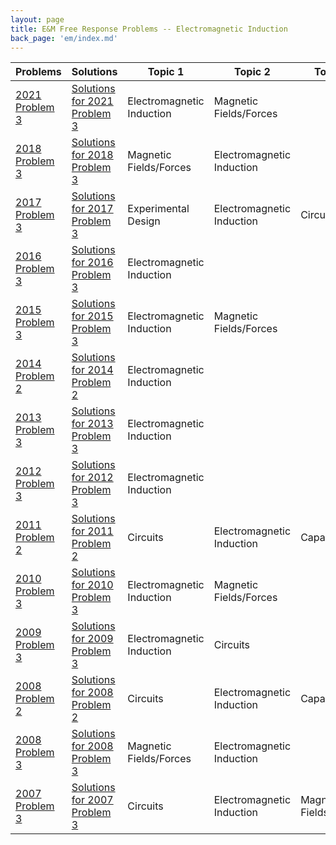 ```yaml
---
layout: page
title: E&M Free Response Problems -- Electromagnetic Induction
back_page: 'em/index.md'
---
```

| Problems                                                                                                                               | Solutions                                                                                                                                            | Topic 1                   | Topic 2                   | Topic 3                |
| -------------------------------------------------------------------------------------------------------------------------------------- | ---------------------------------------------------------------------------------------------------------------------------------------------------- | ------------------------- | ------------------------- | ---------------------- |
| [2021 Problem 3](https://drive.google.com/open?id=1s8gno9gkL18sUjJ9fbPuJu69j0EX2h0Y&authuser=matthew.dudak%40cusd200.org&usp=drive_fs) | [Solutions for 2021 Problem 3](https://drive.google.com/open?id=1GqshBzQSzKf8G6sxVrCkWU-eJdCDdC1Y&authuser=matthew.dudak%40cusd200.org&usp=drive_fs) | Electromagnetic Induction | Magnetic Fields/Forces    |                        |
| [2018 Problem 3](https://drive.google.com/open?id=1sUldjrxor_Qb6QoexXh9Rvbz8aTaQunM&authuser=matthew.dudak%40cusd200.org&usp=drive_fs) | [Solutions for 2018 Problem 3](https://drive.google.com/open?id=1H6CldhQitz8WXUvtJ1YoQujgi_VNsJZB&authuser=matthew.dudak%40cusd200.org&usp=drive_fs) | Magnetic Fields/Forces    | Electromagnetic Induction |                        |
| [2017 Problem 3](https://drive.google.com/open?id=1siICihNVpBQ5jx2ezF-SnjSQUNaWbckb&authuser=matthew.dudak%40cusd200.org&usp=drive_fs) | [Solutions for 2017 Problem 3](https://drive.google.com/open?id=1H9GMaHQCYw7YgtD1hVKFIY_9NCGNzJfP&authuser=matthew.dudak%40cusd200.org&usp=drive_fs) | Experimental Design       | Electromagnetic Induction | Circuits               |
| [2016 Problem 3](https://drive.google.com/open?id=1srnNbdoezrib5TFAF46uwBAq0QY3rmZH&authuser=matthew.dudak%40cusd200.org&usp=drive_fs) | [Solutions for 2016 Problem 3](https://drive.google.com/open?id=1HEQvaSEU9D1ah9GdR-Mjfy-RewPOqcDH&authuser=matthew.dudak%40cusd200.org&usp=drive_fs) | Electromagnetic Induction |                           |                        |
| [2015 Problem 3](https://drive.google.com/open?id=1t7B7-AAsWsBbX-QRh945iafmmRVB46ZI&authuser=matthew.dudak%40cusd200.org&usp=drive_fs) | [Solutions for 2015 Problem 3](https://drive.google.com/open?id=1HNp17eGo3jvj51CPO3TfxQ_4O0Ui2ntK&authuser=matthew.dudak%40cusd200.org&usp=drive_fs) | Electromagnetic Induction | Magnetic Fields/Forces    |                        |
| [2014 Problem 2](https://drive.google.com/open?id=1FsDB24F-5pb714vUPFiF7g5vk4Ztmm6Q&authuser=matthew.dudak%40cusd200.org&usp=drive_fs) | [Solutions for 2014 Problem 2](https://drive.google.com/open?id=1HSwlIDujKXCwWJO-lWgdeHyg1vrJmq_w&authuser=matthew.dudak%40cusd200.org&usp=drive_fs) | Electromagnetic Induction |                           |                        |
| [2013 Problem 3](https://drive.google.com/open?id=1G7Gz8F2mpAuvuGGYNSwBJ2JJO8wTvAfS&authuser=matthew.dudak%40cusd200.org&usp=drive_fs) | [Solutions for 2013 Problem 3](https://drive.google.com/open?id=1Hc7l7gR1CtVgqMKTvrF8sm8t2nge1zYN&authuser=matthew.dudak%40cusd200.org&usp=drive_fs) | Electromagnetic Induction |                           |                        |
| [2012 Problem 3](https://drive.google.com/open?id=1GF84KGBnEnqX5JWMIk8FeVaran2xicnP&authuser=matthew.dudak%40cusd200.org&usp=drive_fs) | [Solutions for 2012 Problem 3](https://drive.google.com/open?id=1HqD94q7CEUFhT_Ccz4FUXYvp9Q_BBaYv&authuser=matthew.dudak%40cusd200.org&usp=drive_fs) | Electromagnetic Induction |                           |                        |
| [2011 Problem 2](https://drive.google.com/open?id=1GJTJ_7VajNiXTjfYck-DEl2n05Y-5KQT&authuser=matthew.dudak%40cusd200.org&usp=drive_fs) | [Solutions for 2011 Problem 2](https://drive.google.com/open?id=1HrQdxhTsNAO5hZUiJPSwreEITk4rjtTE&authuser=matthew.dudak%40cusd200.org&usp=drive_fs) | Circuits                  | Electromagnetic Induction | Capacitors             |
| [2010 Problem 3](https://drive.google.com/open?id=1GPGbMXgBtXPVxlbENoYnqYcBuRKn6d6h&authuser=matthew.dudak%40cusd200.org&usp=drive_fs) | [Solutions for 2010 Problem 3](https://drive.google.com/open?id=1HwVE2LuS_9vIyZftIw1CNEHdIMc0Kg-e&authuser=matthew.dudak%40cusd200.org&usp=drive_fs) | Electromagnetic Induction | Magnetic Fields/Forces    |                        |
| [2009 Problem 3](https://drive.google.com/open?id=1GW4KNWZTmHFJHboqnYWVrI3yDCIMYg9t&authuser=matthew.dudak%40cusd200.org&usp=drive_fs) | [Solutions for 2009 Problem 3](https://drive.google.com/open?id=1Hydx-TYpmcaWMqx40BewujlXbKo-VHPP&authuser=matthew.dudak%40cusd200.org&usp=drive_fs) | Electromagnetic Induction | Circuits                  |                        |
| [2008 Problem 2](https://drive.google.com/open?id=1GYot_PeDlyaVoKDiq1q_564YMBHn0J1H&authuser=matthew.dudak%40cusd200.org&usp=drive_fs) | [Solutions for 2008 Problem 2](https://drive.google.com/open?id=1I2Ks3B5VHCBE72hVU20qkBhXxs-lzhwm&authuser=matthew.dudak%40cusd200.org&usp=drive_fs) | Circuits                  | Electromagnetic Induction | Capacitors             |
| [2008 Problem 3](https://drive.google.com/open?id=1G_sRpLGAerEZQV6M57wMINxHLeaMOdBt&authuser=matthew.dudak%40cusd200.org&usp=drive_fs) | [Solutions for 2008 Problem 3](https://drive.google.com/open?id=1I7CVJWsMOyDoogbeCP4xppSNs2MyUUWm&authuser=matthew.dudak%40cusd200.org&usp=drive_fs) | Magnetic Fields/Forces    | Electromagnetic Induction |                        |
| [2007 Problem 3](https://drive.google.com/open?id=1Gf9hUm8-1-MP7MHlhtl8Fe-Omq9JR0m2&authuser=matthew.dudak%40cusd200.org&usp=drive_fs) | [Solutions for 2007 Problem 3](https://drive.google.com/open?id=1IBVAgY7MQvGWINIwOAveJjsxKG44C-Le&authuser=matthew.dudak%40cusd200.org&usp=drive_fs) | Circuits                  | Electromagnetic Induction | Magnetic Fields/Forces |
